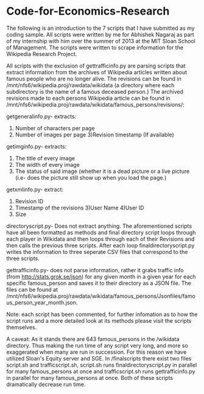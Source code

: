 Code-for-Economics-Research
===========================


The following is an introduction to the 7 scripts that I have submitted as my coding sample.
All scripts were written by me for Abhishek Nagaraj as part of my internship with him over the summer of 2013 at the MIT Sloan 
School of Management. The scripts were written to scrape information for the Wikipedia Research Project.


All scripts with the exclusion of gettrafficinfo.py are parsing scripts that extract information from the archives of Wikipedia articles written about famous people who are no longer alive. The revisions can be found in /mnt/nfs6/wikipedia.proj/rawdata/wikidata (a directory where each subdirectory is the name of a famous deceased person.) The archived revisions made to each persons Wikipedia article can be found in /mnt/nfs6/wikipedia.proj/rawdata/wikidata/famous_persons/revisions/:

getgeneralinfo.py- extracts: 
1) Number of characters per page 
2) Number of images per page 
3)Revision timestamp (If available)

getimginfo.py- extracts: 
1) The title of every image 
2) The width of every image 
3) The status of said image (whether it is a dead picture or a live picture (i.e- does the picture still show up when you load the page.)

getxmlinfo.py- extract: 
1) Revision ID
2) Timestamp of the revisions 
3)User Name 
4)User ID 
5) Size

directoryscript.py- Does not extract anything. The aforementioned scripts have all been formatted as methods and final directory script loops through each player in Wikidata and then loops through each of their Revisions and then calls the previous three scripts. After each loop finaldirectoryscript.py writes the information to three seperate CSV files that correspond to the three scripts.

gettrafficinfo.py- does not parse information, rather it grabs traffic info (from http://stats.grok.se/json)  for any given month in a given year for each specific famous_person and saves it to their directory as a JSON file. The files can be found at /mnt/nfs6/wikipedia.proj/rawdata/wikidata/famous_persons/Jsonfiles/famous_person_year_month.json.

Note: each script has been commented, for further infomation as to how the script runs and a more detailed look at its methods please visit the scripts themselves.



A caveat: As it stands there are 643 famous_persons in the /wikidata directory. Thus making the run time of any script very long, and more so exaggerated when many are run in succession. For this reason we have utilized Sloan's Equity server and SGE. In /finalscripts there exist two files script.sh and trafficscript.sh, script.sh runs finaldirectoryscript.py in parallel for many famous_persons at once and trafficscript.sh runs gettrafficinfo.py in parallel for many famous_persons at once. Both of these scripts dramatically decrease run time.


